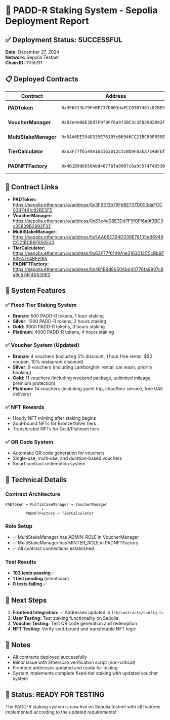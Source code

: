 # 🚀 PADD-R Staking System - Sepolia Deployment Report

## ✅ Deployment Status: SUCCESSFUL

**Date:** December 27, 2024  
**Network:** Sepolia Testnet  
**Chain ID:** 11155111

## 📋 Deployed Contracts

| Contract | Address | Status |
|----------|---------|--------|
| **PADToken** | `0x3F6313b79FeBE737D003daFCC03B7481c82BE5F5` | ✅ Deployed |
| **VoucherManager** | `0x83e4e08E3Dd7F9f0Ff6a9f3BC3c35839B2892F32` | ✅ Deployed |
| **MultiStakeManager** | `0x5AA6EE394D339E78105eB6946CC21BC86F850E43` | ✅ Deployed |
| **TierCalculator** | `0x63F77f6149A1e3163012C5cBb9F83EA7E4BFEf65` | ✅ Deployed |
| **PADNFTFactory** | `0x4B1B9d8650Abd40776fa9907c8a9c574F40530E0` | ✅ Deployed |

## 🔗 Contract Links

- **PADToken:** https://sepolia.etherscan.io/address/0x3F6313b79FeBE737D003daFCC03B7481c82BE5F5
- **VoucherManager:** https://sepolia.etherscan.io/address/0x83e4e08E3Dd7F9f0Ff6a9f3BC3c35839B2892F32
- **MultiStakeManager:** https://sepolia.etherscan.io/address/0x5AA6EE394D339E78105eB6946CC21BC86F850E43
- **TierCalculator:** https://sepolia.etherscan.io/address/0x63F77f6149A1e3163012C5cBb9F83EA7E4BFEf65
- **PADNFTFactory:** https://sepolia.etherscan.io/address/0x4B1B9d8650Abd40776fa9907c8a9c574F40530E0

## 🎯 System Features

### ✅ Fixed Tier Staking System
- **Bronze:** 500 PADD-R tokens, 1 hour staking
- **Silver:** 1000 PADD-R tokens, 2 hours staking  
- **Gold:** 3000 PADD-R tokens, 3 hours staking
- **Platinum:** 4000 PADD-R tokens, 4 hours staking

### ✅ Voucher System (Updated)
- **Bronze:** 4 vouchers (including 5% discount, 1 hour free rental, $50 coupon, 10% restaurant discount)
- **Silver:** 9 vouchers (including Lamborghini rental, car wash, priority booking)
- **Gold:** 11 vouchers (including weekend package, unlimited mileage, premium protection)
- **Platinum:** 14 vouchers (including yacht trip, chauffeur service, free UAE delivery)

### ✅ NFT Rewards
- Hourly NFT minting after staking begins
- Soul-bound NFTs for Bronze/Silver tiers
- Transferable NFTs for Gold/Platinum tiers

### ✅ QR Code System
- Automatic QR code generation for vouchers
- Single-use, multi-use, and duration-based vouchers
- Smart contract redemption system

## 🔧 Technical Details

### Contract Architecture
```
PADToken ← MultiStakeManager → VoucherManager
                ↓
         PADNFTFactory ← TierCalculator
```

### Role Setup
- ✅ MultiStakeManager has ADMIN_ROLE in VoucherManager
- ✅ MultiStakeManager has MINTER_ROLE in PADNFTFactory
- ✅ All contract connections established

### Test Results
- **103 tests passing** ✅
- **1 test pending** (intentional)
- **0 tests failing** ✅

## 🚀 Next Steps

1. **Frontend Integration:** ✅ Addresses updated in `lib/contracts/config.ts`
2. **User Testing:** Test staking functionality on Sepolia
3. **Voucher Testing:** Test QR code generation and redemption
4. **NFT Testing:** Verify soul-bound and transferable NFT logic

## 📝 Notes

- All contracts deployed successfully
- Minor issue with Etherscan verification script (non-critical)
- Frontend addresses updated and ready for testing
- System implements complete fixed-tier staking with updated voucher system

## 🎉 Status: READY FOR TESTING

The PADD-R staking system is now live on Sepolia testnet with all features implemented according to the updated requirements!
